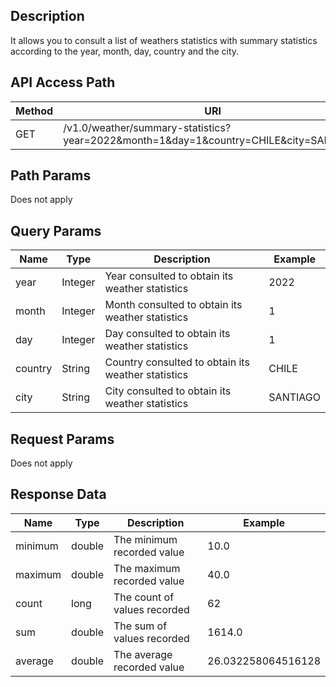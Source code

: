 ## Description

It allows you to consult a list of weathers statistics with summary statistics according to the year, month, day, country and the city.

## API Access Path

| Method | URI                                                                                  |
|--------|--------------------------------------------------------------------------------------|
| GET    | /v1.0/weather/summary-statistics?year=2022&month=1&day=1&country=CHILE&city=SANTIAGO |

## Path Params

Does not apply

## Query Params

| Name    | Type    | Description                                        | Example  |
|---------|---------|----------------------------------------------------|----------|
| year    | Integer | Year consulted to obtain its weather statistics    | 2022     |
| month   | Integer | Month consulted to obtain its weather statistics   | 1        |
| day     | Integer | Day consulted to obtain its weather statistics     | 1        |
| country | String  | Country consulted to obtain its weather statistics | CHILE    |
| city    | String  | City consulted to obtain its weather statistics    | SANTIAGO |

## Request Params

Does not apply

## Response Data

| Name    | Type   | Description                  | Example            |
|---------|--------|------------------------------|--------------------|
| minimum | double | The minimum recorded value   | 10.0               |
| maximum | double | The maximum recorded value   | 40.0               |
| count   | long   | The count of values recorded | 62                 |
| sum     | double | The sum of values recorded   | 1614.0             |
| average | double | The average recorded value   | 26.032258064516128 |